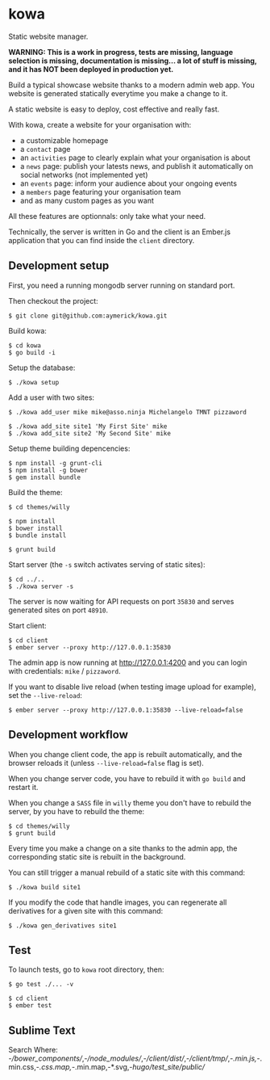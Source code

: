 kowa
====

Static website manager.

**WARNING: This is a work in progress, tests are missing, language selection is missing, documentation is missing... a lot of stuff is missing, and it has NOT been deployed in production yet.**

Build a typical showcase website thanks to a modern admin web app. You website is generated statically everytime you make a change to it.

A static website is easy to deploy, cost effective and really fast.

With kowa, create a website for your organisation with:

  - a customizable homepage
  - a `contact` page
  - an `activities` page to clearly explain what your organisation is about
  - a `news` page: publish your latests news, and publish it automatically on social networks (not implemented yet)
  - an `events` page: inform your audience about your ongoing events
  - a `members` page featuring your organisation team
  - and as many custom pages as you want

All these features are optionnals: only take what your need.

Technically, the server is written in Go and the client is an Ember.js application that you can find inside the `client` directory.


## Development setup

First, you need a running mongodb server running on standard port.

Then checkout the project:

    $ git clone git@github.com:aymerick/kowa.git

Build kowa:

    $ cd kowa
    $ go build -i

Setup the database:

    $ ./kowa setup

Add a user with two sites:

    $ ./kowa add_user mike mike@asso.ninja Michelangelo TMNT pizzaword

    $ ./kowa add_site site1 'My First Site' mike
    $ ./kowa add_site site2 'My Second Site' mike

Setup theme building depencencies:

    $ npm install -g grunt-cli
    $ npm install -g bower
    $ gem install bundle

Build the theme:

    $ cd themes/willy

    $ npm install
    $ bower install
    $ bundle install

    $ grunt build

Start server (the `-s` switch activates serving of static sites):

    $ cd ../..
    $ ./kowa server -s

The server is now waiting for API requests on port `35830` and serves generated sites on port `48910`.

Start client:

    $ cd client
    $ ember server --proxy http://127.0.0.1:35830

The admin app is now running at <http://127.0.0.1:4200> and you can login with credentials: `mike` / `pizzaword`.

If you want to disable live reload (when testing image upload for example), set the `--live-reload`:

    $ ember server --proxy http://127.0.0.1:35830 --live-reload=false


## Development workflow

When you change client code, the app is rebuilt automatically, and the browser reloads it (unless `--live-reload=false` flag is set).

When you change server code, you have to rebuild it with `go build` and restart it.

When you change a `SASS` file in `willy` theme you don't have to rebuild the server, by you have to rebuild the theme:

    $ cd themes/willy
    $ grunt build

Every time you make a change on a site thanks to the admin app, the corresponding static site is rebuilt in the background.

You can still trigger a manual rebuild of a static site with this command:

    $ ./kowa build site1

If you modify the code that handle images, you can regenerate all derivatives for a given site with this command:

    $ ./kowa gen_derivatives site1


## Test

To launch tests, go to `kowa` root directory, then:

    $ go test ./... -v

    $ cd client
    $ ember test


## Sublime Text

Search Where: -*/bower_components/*,-*/node_modules/*,-*/client/dist/*,-*/client/tmp/*,-*.min.js,-*.min.css,-*.css.map,-*.min.map,-*.svg,-*hugo/test_site/public/*
